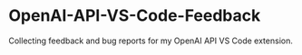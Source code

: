 # OpenAI-API-VS-Code-Feedback
Collecting feedback and bug reports for my OpenAI API VS Code extension.
